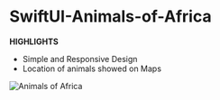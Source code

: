 # SwiftUI-Animals-of-Africa

**HIGHLIGHTS**
- Simple and Responsive Design
- Location of animals showed on Maps

![Animals of Africa](https://user-images.githubusercontent.com/17406592/148791893-f4e2332f-4f97-4b87-aab3-79d36b588435.gif)
